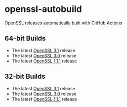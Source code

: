 # openssl-autobuild
OpenSSL releases automatically built with GitHub Actions

## 64-bit Builds

* The latest [OpenSSL 3.1](https://www.stunnel.org/openssl/windows/openssl-3.1-x64-dll.zip) release
* The latest [OpenSSL 3.0](https://www.stunnel.org/openssl/windows/openssl-3.0-x64-dll.zip) release
* The latest [OpenSSL 1.1.1](https://www.stunnel.org/openssl/windows/openssl-1.1.1-x64-dll.zip) release

## 32-bit Builds

* The latest [OpenSSL 3.1](https://www.stunnel.org/openssl/windows/openssl-3.1-x86-dll.zip) release
* The latest [OpenSSL 3.0](https://www.stunnel.org/openssl/windows/openssl-3.0-x86-dll.zip) release
* The latest [OpenSSL 1.1.1](https://www.stunnel.org/openssl/windows/openssl-1.1.1-x86-dll.zip) release
